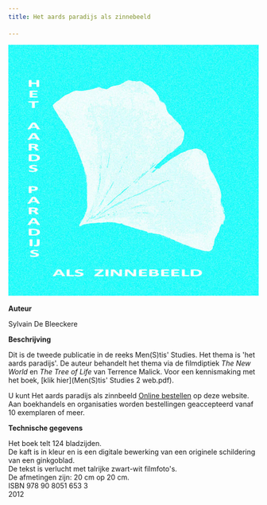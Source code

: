 ```yaml
---
title: Het aards paradijs als zinnebeeld

---
```




![AP titelpaginal](./AP%20titepaginal.jpg)

**Auteur**

Sylvain De Bleeckere

**Beschrijving**

Dit is de tweede publicatie in de reeks Men(S)tis' Studies. Het thema is 'het aards paradijs'. De auteur behandelt het thema via de filmdiptiek _The New World_ en _The Tree of Life_ van Terrence Malick. Voor een kennismaking met het boek, [klik hier](Men(S)tis' Studies 2 web.pdf).

U kunt Het aards paradijs als zinnbeeld [Online bestellen](/shop/) op deze website. Aan boekhandels en organisaties worden bestellingen geaccepteerd vanaf 10 exemplaren of meer.

**Technische gegevens**

Het boek telt 124 bladzijden.  
De kaft is in kleur en is een digitale bewerking van een originele schildering van een ginkgoblad.  
De tekst is verlucht met talrijke zwart-wit filmfoto's.  
De afmetingen zijn: 20 cm op 20 cm.  
ISBN 978 90 8051 653 3  
2012
